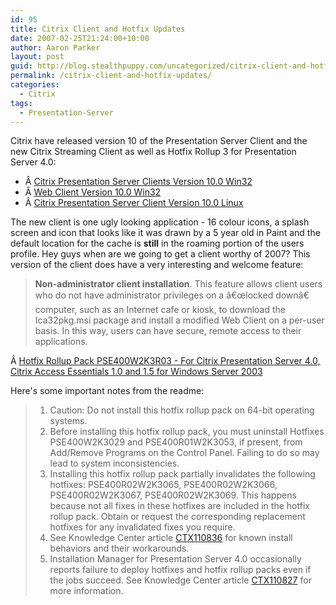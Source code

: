 ```yaml
---
id: 95
title: Citrix Client and Hotfix Updates
date: 2007-02-25T21:24:00+10:00
author: Aaron Parker
layout: post
guid: http://blog.stealthpuppy.com/uncategorized/citrix-client-and-hotfix-updates
permalink: /citrix-client-and-hotfix-updates/
categories:
  - Citrix
tags:
  - Presentation-Server
---
```

Citrix have released version 10 of the Presentation Server Client and the new Citrix Streaming Client as well as Hotfix Rollup 3 for Presentation Server 4.0:

  * Â [Citrix Presentation Server Clients Version 10.0 Win32](http://www.citrix.com/English/SS/downloads/details.asp?dID=2755&downloadID=164538&pID=186)
  * Â [Web Client Version 10.0 Win32](http://www.citrix.com/English/SS/downloads/details.asp?dID=2755&downloadID=164539&pID=186#top)
  * Â [Citrix Presentation Server Client Version 10.0 Linux](http://www.citrix.com/English/SS/downloads/details.asp?dID=2755&downloadID=3323&pID=186)

The new client is one ugly looking application - 16 colour icons, a splash screen and icon that looks like it was drawn by a 5 year old in Paint and the default location for the cache is **still** in the roaming portion of the users profile. Hey guys when are we going to get a client worthy of 2007? This version of the client does have a very interesting and welcome feature:

> **Non-administrator client installation**. This feature allows client users who do not have administrator privileges on a â€œlocked downâ€ computer, such as an Internet cafe or kiosk, to download the Ica32pkg.msi package and install a modified Web Client on a per-user basis. In this way, users can have secure, remote access to their applications.

Â [Hotfix Rollup Pack PSE400W2K3R03 - For Citrix Presentation Server 4.0, Citrix Access Essentials 1.0 and 1.5 for Windows Server 2003](http://support.citrix.com/article/CTX111419)

Here's some important notes from the readme:

>   1. Caution: Do not install this hotfix rollup pack on 64-bit operating systems.
>   2. Before installing this hotfix rollup pack, you must uninstall Hotfixes PSE400W2K3029 and PSE400R01W2K3053, if present, from Add/Remove Programs on the Control Panel. Failing to do so may lead to system inconsistencies.
>   3. Installing this hotfix rollup pack partially invalidates the following hotfixes: PSE400R02W2K3065, PSE400R02W2K3066, PSE400R02W2K3067, PSE400R02W2K3069. This happens because not all fixes in these hotfixes are included in the hotfix rollup pack. Obtain or request the corresponding replacement hotfixes for any invalidated fixes you require.
>   4. See Knowledge Center article [CTX110836](http://support.citrix.com/article/CTX110836) for known install behaviors and their workarounds.
>   5. Installation Manager for Presentation Server 4.0 occasionally reports failure to deploy hotfixes and hotfix rollup packs even if the jobs succeed. See Knowledge Center article [CTX110827](http://support.citrix.com/article/CTX110827) for more information.